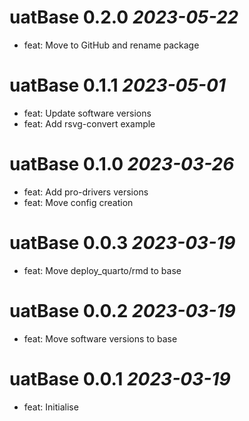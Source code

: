 # uatBase 0.2.0 _2023-05-22_
- feat: Move to GitHub and rename package

# uatBase 0.1.1 _2023-05-01_
- feat: Update software versions
- feat: Add rsvg-convert example

# uatBase 0.1.0 _2023-03-26_
- feat: Add pro-drivers versions
- feat: Move config creation

# uatBase 0.0.3 _2023-03-19_
- feat: Move deploy_quarto/rmd to base

# uatBase 0.0.2 _2023-03-19_
- feat: Move software versions to base

# uatBase 0.0.1 _2023-03-19_
- feat: Initialise
